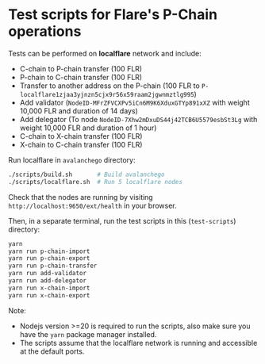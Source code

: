 # Test scripts for Flare's P-Chain operations

Tests can be performed on **localflare** network and include:

- C-chain to P-chain transfer (100 FLR)
- P-chain to C-chain transfer (100 FLR)
- Transfer to another address on the P-chain (100 FLR to `P-localflare1zjaa3yjnzn5cjx9r56x59raam2jgwnmztlg995`)
- Add validator (`NodeID-MFrZFVCXPv5iCn6M9K6XduxGTYp891xXZ` with weight 10,000 FLR and duration of 14 days)
- Add delegator (To node `NodeID-7Xhw2mDxuDS44j42TCB6U5579esbSt3Lg` with weight 10,000 FLR and duration of 1 hour)
- C-chain to X-chain transfer (100 FLR)
- X-chain to C-chain transfer (100 FLR)

Run localflare in `avalanchego` directory:

```bash
./scripts/build.sh       # Build avalanchego
./scripts/localflare.sh  # Run 5 localflare nodes
```

Check that the nodes are running by visiting `http://localhost:9650/ext/health` in your browser.

Then, in a separate terminal, run the test scripts in this (`test-scripts`) directory:

```bash
yarn
yarn run p-chain-import
yarn run p-chain-export
yarn run p-chain-transfer
yarn run add-validator
yarn run add-delegator
yarn run x-chain-import
yarn run x-chain-export
```

Note:

- Nodejs version >=20 is required to run the scripts, also make sure you have the `yarn` package manager installed.
- The scripts assume that the localflare network is running and accessible at the default ports.
